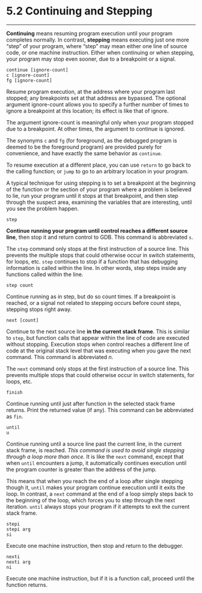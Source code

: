 # 5.2 Continuing and Stepping

----

**Continuing** means resuming program execution until your program completes normally. In contrast, **stepping** means executing just one more “step” of your program, where “step” may mean either one line of source code, or one machine instruction. Either when continuing or when stepping, your program may stop even sooner, due to a breakpoint or a signal.

```
continue [ignore-count]
c [ignore-count]
fg [ignore-count]
```
Resume program execution, at the address where your program last stopped; any breakpoints set at that address are bypassed. The optional argument ignore-count allows you to specify a further number of times to ignore a breakpoint at this location; its effect is like that of ignore.

The argument ignore-count is meaningful only when your program stopped due to a breakpoint. At other times, the argument to continue is ignored.

The synonyms ``c`` and ``fg`` (for foreground, as the debugged program is deemed to be the foreground program) are provided purely for convenience, and have exactly the same behavior as ``continue``.

To resume execution at a different place, you can use ``return`` to go back to the calling function; or ``jump`` to go to an arbitrary location in your program.

A typical technique for using stepping is to set a breakpoint at the beginning of the function or the section of your program where a problem is believed to lie, run your program until it stops at that breakpoint, and then step through the suspect area, examining the variables that are interesting, until you see the problem happen.

```
step
```
**Continue running your program until control reaches a different source line**, then stop it and return control to GDB. This command is abbreviated ``s``.

The ``step`` command only stops at the first instruction of a source line. This prevents the multiple stops that could otherwise occur in switch statements, for loops, etc. ``step`` continues to stop if a function that has debugging information is called within the line. In other words, step steps inside any functions called within the line.

```
step count
```
Continue running as in step, but do so count times. If a breakpoint is reached, or a signal not related to stepping occurs before count steps, stepping stops right away.

```
next [count]
```
Continue to the next source line **in the current stack frame**. This is similar to ``step``, but function calls that appear within the line of code are executed without stopping. Execution stops when control reaches a different line of code at the original stack level that was executing when you gave the next command. This command is abbreviated _n_.

The ``next`` command only stops at the first instruction of a source line. This prevents multiple stops that could otherwise occur in switch statements, for loops, etc.

```
finish
```
Continue running until just after function in the selected stack frame returns. Print the returned value (if any). This command can be abbreviated as ``fin``.

```
until
u
```
Continue running until a source line past the current line, in the current stack frame, is reached. _This command is used to avoid single stepping through a loop more than once._ It is like the ``next`` command, except that when ``until`` encounters a jump, it automatically continues execution until the program counter is greater than the address of the jump.

This means that when you reach the end of a loop after single stepping though it, ``until`` makes your program continue execution until it exits the loop. In contrast, a ``next`` command at the end of a loop simply steps back to the beginning of the loop, which forces you to step through the next iteration. ``until`` always stops your program if it attempts to exit the current stack frame.

```
stepi
stepi arg
si
```
Execute one machine instruction, then stop and return to the debugger.

```
nexti
nexti arg
ni
```
Execute one machine instruction, but if it is a function call, proceed until the function returns. 
